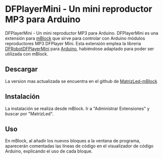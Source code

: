 # DFPlayerMini - Un mini reproductor MP3 para Arduino

DFPlayerMini - Un mini reproductor MP3 para Arduino. DFPlayerMini es una extensión para [mBlock](http://www.mblock.cc) que sirve para controlar con Arduino módulos reproductores MP3 DFPlayer Mini. Esta extensión emplea la libreria [DFRobotDFPlayerMini](https://github.com/DFRobot/DFRobotDFPlayerMini) para [Arduino](http://arduino.cc), habiéndose adaptado para poder ser utilizada con mBlock.

Descargar
----------
La version mas actualizada se encuentra en el github de [MatrizLed-mBlock](https://github.com/miqueas1988/DFPlayerMini)

Instalación
----------
La instalación se realiza desde mBlock. Ir a "Administrar Extensiones" y buscar por "MatrizLed".

Uso
----------
En mBlock, al añadir los nuevos bloques a la ventana de programa, aparecerán comentadas las líneas de código en el visualizador de código Arduino, explicando el uso de cada bloque.
